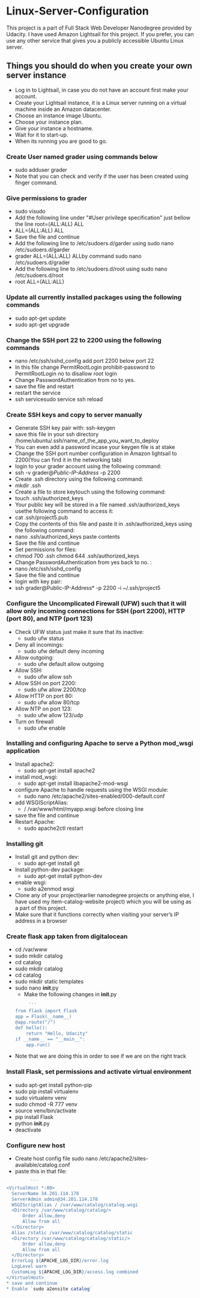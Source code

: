 # Linux-Server-Configuration
This project is a part of Full Stack Web Developer Nanodegree provided by Udacity.
I have used Amazon Lightsail for this project. If you prefer, you can use any other service that gives you a publicly accessible Ubuntu Linux server.

## Things you should do when you create your own server instance ##
* Log in to Lightsail, in case you do not have an account first make your account.
* Create your Lightsail instance, it is a Linux server running on a virtual machine inside an Amazon datacenter.
* Choose an instance image Ubuntu.
* Choose your instance plan.
* Give your instance a hostname.
* Wait for it to start-up.
* When its running you are good to go.

###  Create User named grader using commands below ###
* sudo adduser grader
* Note that you can check and verify if the user has been created using finger command.

### Give permissions to grader ###
* sudo visudo
* Add the following line under "#User privilege specification" just bellow the line root=(ALL:ALL) ALL 
 * ALL=(ALL:ALL) ALL  
* Save the file and continue
* Add the following line to /etc/sudoers.d/garder using sudo nano /etc/sudoers.d/garder
 * grader ALL=(ALL:ALL) ALLby command sudo nano /etc/sudoers.d/grader
* Add the following line to /etc/sudoers.d/root using sudo nano /etc/sudoers.d/root
 * root ALL=(ALL:ALL) 

### Update all currently installed packages using the following commands ###
* sudo apt-get update
* sudo apt-get upgrade

### Change the SSH port 22 to 2200 using the following commands
* nano /etc/ssh/sshd_config add port 2200 below port 22
* In this file change PermitRootLogin prohibit-password to PermitRootLogin no to disallow root login
* Change PasswordAuthentication from no to yes.
* save the file and restart
* restart the service 
 * ssh servicesudo service ssh reload

### Create SSH keys and copy to server manually ###
* Generate SSH key pair with: ssh-keygen
* save this file in your ssh directory /home/ubuntu/.ssh/name_of_the_app_you_want_to_deploy 
* You can even add a password incase your keygen file is at stake
* Change the SSH port number configuration in Amazon lightsail to 2200(You can find it in the networking tab)
* login to your grader account using the following command:
 * ssh -v grader@*Public-IP-Address* -p 2200
* Create .ssh directory using the following command:
 * mkdir .ssh
* Create a file to store keytouch using the following command:
 * touch .ssh/authorized_keys
* Your public key will be stored in a file named .ssh/authorized_keys usethe following command to access it:
 *  cat .ssh/project5.pub
 * Copy the contents of this file and paste it in .ssh/authorized_keys using the following command:
  * nano .ssh/authorized_keys paste contents
 * Save the file and continue
* Set permissions for files: 
 * chmod 700 .ssh chmod 644 .ssh/authorized_keys
* Change PasswordAuthentication from yes back to no. :
 * nano /etc/ssh/sshd_config
* Save the file and continue
* login with key pair:
 * ssh grader@Public-IP-Address* -p 2200 -i ~/.ssh/project5
 
### Configure the Uncomplicated Firewall (UFW) such that it will allow only incoming connections for SSH (port 2200), HTTP (port 80), and NTP (port 123) ###
* Check UFW status just make it sure that its inactive:
    * sudo ufw status
* Deny all incomings:
    * sudo ufw default deny incoming
* Allow outgoing:
    * sudo ufw default allow outgoing
* Allow SSH:
    * sudo ufw allow ssh
* Allow SSH on port 2200:
    * sudo ufw allow 2200/tcp
* Allow HTTP on port 80:
    * sudo ufw allow 80/tcp
* Allow NTP on port 123:
    * sudo ufw allow 123/udp
* Turn on firewall
    * sudo ufw enable
    
### Installing  and configuring Apache to serve a Python mod_wsgi application  ###
* Install apache2:
    * sudo apt-get install apache2
* install mod_wsgi:
    * sudo apt-get install libapache2-mod-wsgi
* configure Apache to handle requests using the WSGI module:
    * sudo nano /etc/apache2/sites-enabled/000-default.conf
* add WSGIScriptAlias:
    * / /var/www/html/myapp.wsgi before </VirtualHost> closing line
* save the file and continue
* Restart Apache:
    * sudo apache2ctl restart
    
### Installing git ###
* Install git and python dev:
    * sudo apt-get install git
* Install python-dev package:
    * sudo apt-get install python-dev
* enable wsgi:
    * sudo a2enmod wsgi
* Clone any of your project(earlier nanodegree projects or anything else, I have used my item-catalog-website project)  which you will be using as a part of this project.
* Make sure that  it functions correctly when visiting your server’s IP address in a browser

### Create flask app taken from digitalocean ###
* cd /var/www
* sudo mkdir catalog
* cd catalog
* sudo mkdir catalog
* cd catalog
* sudo mkdir static templates
* sudo nano __init__.py
    * Make the following changes in __init__.py
    ```javascript
         ```
    from flask import Flask
    app = Flask(__name__)
    @app.route("/")
    def hello():
        return "Hello, Udacity"
    if __name__ == "__main__":
        app.run()
* Note that we are doing this in order to see if we are on the right track

### Install Flask, set permissions and activate virtual environment ###
* sudo apt-get install python-pip
* sudo pip install virtualenv
* sudo virtualenv venv
* sudo chmod -R 777 venv
* source venv/bin/activate
* pip install Flask
* python __init__.py
* deactivate

### Configure new host ###
* Create host config file sudo nano /etc/apache2/sites-available/catalog.conf
* paste this in that file:
```javascript
         ```
<VirtualHost *:80>
  ServerName 34.201.114.178
  ServerAdmin admin@34.201.114.178
  WSGIScriptAlias / /var/www/catalog/catalog.wsgi
  <Directory /var/www/catalog/catalog/>
      Order allow,deny
      Allow from all
  </Directory>
  Alias /static /var/www/catalog/catalog/static
  <Directory /var/www/catalog/catalog/static/>
      Order allow,deny
      Allow from all
  </Directory>
  ErrorLog ${APACHE_LOG_DIR}/error.log
  LogLevel warn
  CustomLog ${APACHE_LOG_DIR}/access.log combined
</VirtualHost> 
* save and continue
* Enable `sudo a2ensite catalog`

